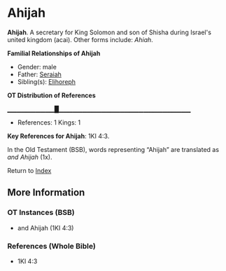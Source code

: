 # Ahijah
**Ahijah**. 
A secretary for King Solomon and son of Shisha during Israel's united kingdom (acai). 
Other forms include: 
*Ahiah*. 




**Familial Relationships of Ahijah**


* Gender: male
* Father: [Seraiah](Seraiah.md)
* Sibling(s): [Elihoreph](Elihoreph.md)


**OT Distribution of References**

▁▁▁▁▁▁▁▁▁▁█▁▁▁▁▁▁▁▁▁▁▁▁▁▁▁▁▁▁▁▁▁▁▁▁▁▁▁▁
* References: 1 Kings: 1



**Key References for Ahijah**: 
1KI 4:3. 


In the Old Testament (BSB), words representing “Ahijah” are translated as 
*and Ahijah* (1x). 




Return to [Index](00-Index.md)

## More Information

### OT Instances (BSB)

* and Ahijah (1KI 4:3)



### References (Whole Bible)

* 1KI 4:3



